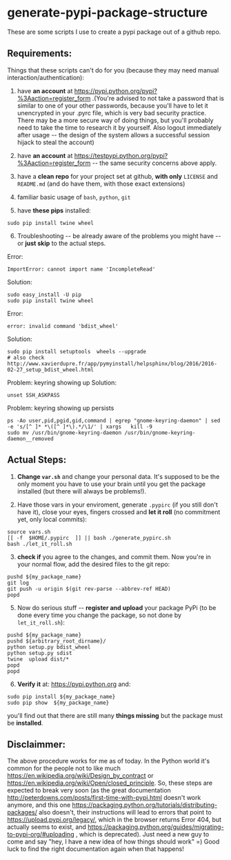 # generate-pypi-package-structure

These are some scripts I use to create a pypi package out of a github repo.


## Requirements:

Things that these scripts can't do for you (because they may need manual interaction/authentication):

1) have **an account** at https://pypi.python.org/pypi?%3Aaction=register_form .(You're advised
to not take a password that is similar to one of your other passwords, because you'll have
to let it unencrypted in your .pyrc file, which is very bad security practice. There may
be a more secure way of doing things, but you'll probably need to take the time to research
it by yourself. Also logout immediately after usage -- the design of the system allows a successful
session hijack to steal the account)

2) have **an account** at https://testpypi.python.org/pypi?%3Aaction=register_form -- the same security concerns above apply.

3) have a **clean repo** for your project set at github, **with only** `LICENSE` and `README.md` (and do have them, with those exact extensions)

4) familiar basic usage of `bash`, `python`, `git`

5) have **these pips** installed:
````
sudo pip install twine wheel
````

6) Troubleshooting -- be already aware of the problems you might have -- or **just skip** to the actual steps.

Error:
````
ImportError: cannot import name 'IncompleteRead'
````
Solution:
````
sudo easy_install -U pip
sudo pip install twine wheel
````

Error:
````
error: invalid command 'bdist_wheel'
````
Solution:
````
sudo pip install setuptools  wheels --upgrade
# also check http://www.xavierdupre.fr/app/pymyinstall/helpsphinx/blog/2016/2016-02-27_setup_bdist_wheel.html
````

Problem: keyring showing up
Solution:
````
unset SSH_ASKPASS
````

Problem: keyring showing up persists
````
ps -Ao user,pid,pgid,gid,command | egrep "gnome-keyring-daemon" | sed -e 's/[^ ]* *\([^ ]*\).*/\1/' | xargs   kill -9
sudo mv /usr/bin/gnome-keyring-daemon /usr/bin/gnome-keyring-daemon__removed
````



##  Actual Steps:

1) **Change `var.sh`** and change your personal data. It's supposed to be the only moment you have to use your brain until you get the package installed (but there will always be problems!).

2) Have those vars in your enviroment, generate `.pypirc` (if you still don't have it),
close your eyes, fingers crossed and **let it roll** (no commitment yet, only local commits):

````
source vars.sh
[[ -f  $HOME/.pypirc  ]] || bash ./generate_pypirc.sh
bash ./let_it_roll.sh
````

3) **check if** you agree to the changes, and commit them. Now you're in your normal flow, add
the desired files to the git repo:
````
pushd ${my_package_name}
git log
git push -u origin $(git rev-parse --abbrev-ref HEAD)
popd
````


5) Now do serious stuff -- **register and upload** your package PyPi (to be done every time you change the package, so not done by `let_it_roll.sh`):
````
pushd ${my_package_name}
pushd ${arbitrary_root_dirname}/
python setup.py bdist_wheel
python setup.py sdist
twine  upload dist/*
popd
popd
````

6) **Verify it** at: https://pypi.python.org  and:
````
sudo pip install ${my_package_name}
sudo pip show  ${my_package_name} 
````

you'll find out that there are still many **things missing** but the package must be **installed**.

## Disclaimmer:

The above procedure works for me as of today. In the Python world it's common for
the people not to like much https://en.wikipedia.org/wiki/Design_by_contract or
https://en.wikipedia.org/wiki/Open/closed_principle.
So, these steps are expected to break very soon (as the great documentation
http://peterdowns.com/posts/first-time-with-pypi.html doesn't work anymore, and this one
https://packaging.python.org/tutorials/distributing-packages/ also doesn't, their instructions
will lead to errors that point to https://upload.pypi.org/legacy/, which in the browser returns
Error 404, but actually seems to exist, and https://packaging.python.org/guides/migrating-to-pypi-org/#uploading
, which is deprecated). Just need a new
guy to come and say "hey, I have a new idea of how things should work" =) Good luck to find
the right documentation again when that happens!




